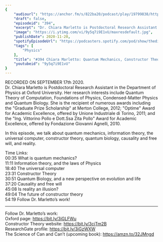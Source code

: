 ```yaml
---
{
	"audiourl": "https://anchor.fm/s/822ba20/podcast/play/19799838/https%3A%2F%2Fd3ctxlq1ktw2nl.cloudfront.net%2Fstaging%2F2020-8-18%2F15100f00-6bdb-c21f-7f1e-da5bb71fa89c.m4a",
	"draft": false,
	"episodeid": "394",
	"excerpt": "Dr. Chiara Marletto is Postdoctoral Research Assistant in the Department of Physics at Oxford University. Her research interests include Quantum Theory of Computation, Foundations of Physics, Condensed-Matter Physics and Quantum Biology. She is the recipient of numerous awards including the \"Graduate Prize Scholarship\" at Merton College, 2012; \"Optime\" Award for Academic Excellence, offered by Unione Industriale di Torino, 2011; and the \"Ing. Vittorino Pollo e Dott.Ssa Zita Pollo\" Award for Academic Excellence, offered by Fondazione Giovanni Agnelli, 2010.",
	"image": "https://i.ytimg.com/vi/9y5q7i9E1vU/maxresdefault.jpg",
	"publishDate": 2020-11-20,
	"spotifyEpisodeUrl": "https://podcasters.spotify.com/pod/show/thedissenter/episodes/394-Chiara-Marletto-Quantum-Mechanics--Constructor-Theory--Free-Will--and-Reality-ejqoau",
	"tags": [
		"Physics"
	],
	"title": "#394 Chiara Marletto: Quantum Mechanics, Constructor Theory, Free Will, and Reality",
	"youtubeid": "9y5q7i9E1vU"
}
---
```

RECORDED ON SEPTEMBER 17th 2020.  
Dr. Chiara Marletto is Postdoctoral Research Assistant in the Department of Physics at Oxford University. Her research interests include Quantum Theory of Computation, Foundations of Physics, Condensed-Matter Physics and Quantum Biology. She is the recipient of numerous awards including the "Graduate Prize Scholarship" at Merton College, 2012; "Optime" Award for Academic Excellence, offered by Unione Industriale di Torino, 2011; and the "Ing. Vittorino Pollo e Dott.Ssa Zita Pollo" Award for Academic Excellence, offered by Fondazione Giovanni Agnelli, 2010.

In this episode, we talk about quantum mechanics, information theory, the universal computer, constructor theory, quantum biology, causality and free will, and reality.

Time Links:  
<time>00:35</time> What is quantum mechanics?  
<time>11:11</time> Information theory, and the laws of Physics  
<time>18:40</time> The universal computer  
<time>23:31</time> Constructor Theory  
<time>30:51</time> Quantum Biology, and a new perspective on evolution and life  
<time>37:20</time> Causality and free will  
<time>45:08</time> Is reality an illusion?  
<time>49:04</time> The future of constructor theory  
<time>54:19</time> Follow Dr. Marletto’s work!

---

Follow Dr. Marletto’s work:  
Oxford page: https://bit.ly/3iGLFWu  
Constructor Theory website: https://bit.ly/3cjTm2B  
ResearchGate profile: https://bit.ly/3iGzWXW  
The Science of Can and Can’t (upcoming book): https://amzn.to/32JMngd
